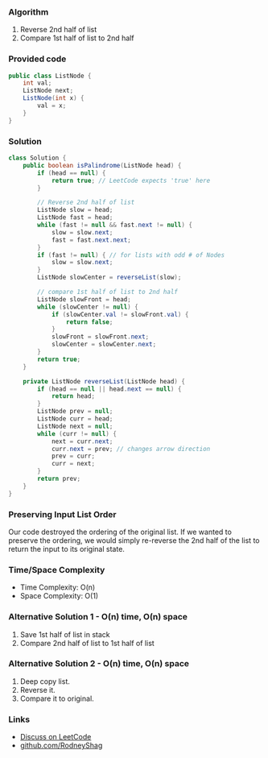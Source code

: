 ### Algorithm

1. Reverse 2nd half of list
1. Compare 1st half of list to 2nd half

### Provided code

```java
public class ListNode {
    int val;
    ListNode next;
    ListNode(int x) {
        val = x;
    }
}
```

### Solution

```java
class Solution {
    public boolean isPalindrome(ListNode head) {
        if (head == null) {
            return true; // LeetCode expects 'true' here
        }

        // Reverse 2nd half of list
        ListNode slow = head;
        ListNode fast = head;
        while (fast != null && fast.next != null) {
            slow = slow.next;
            fast = fast.next.next;
        }
        if (fast != null) { // for lists with odd # of Nodes
            slow = slow.next;
        }
        ListNode slowCenter = reverseList(slow);

        // compare 1st half of list to 2nd half
        ListNode slowFront = head;
        while (slowCenter != null) {
            if (slowCenter.val != slowFront.val) {
                return false;
            }
            slowFront = slowFront.next;
            slowCenter = slowCenter.next;
        }
        return true;
    }

    private ListNode reverseList(ListNode head) {
        if (head == null || head.next == null) {
            return head;
        }
        ListNode prev = null;
        ListNode curr = head;
        ListNode next = null;
        while (curr != null) {
            next = curr.next;
            curr.next = prev; // changes arrow direction
            prev = curr;
            curr = next;
        }
        return prev;
    }
}
```

### Preserving Input List Order

Our code destroyed the ordering of the original list. If we wanted to preserve the ordering, we would simply re-reverse the 2nd half of the list to return the input to its original state.

### Time/Space Complexity

-  Time Complexity: O(n)
- Space Complexity: O(1)

### Alternative Solution 1 - O(n) time, O(n) space

1. Save 1st half of list in stack
1. Compare 2nd half of list to 1st half of list

### Alternative Solution 2 - O(n) time, O(n) space

1. Deep copy list.
1. Reverse it.
1. Compare it to original.

### Links

- [Discuss on LeetCode](https://leetcode.com/problems/palindrome-linked-list/discuss/308158)
- [github.com/RodneyShag](https://github.com/RodneyShag)
